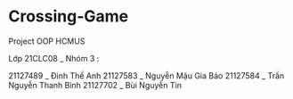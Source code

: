 # Crossing-Game
Project OOP HCMUS


Lớp 21CLC08 _ Nhóm 3 :

21127489 _ Đinh Thế Anh
21127583 _ Nguyễn Mậu Gia Bảo
21127584 _ Trần Nguyễn Thanh Bình
21127702 _ Bùi Nguyễn Tin


